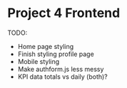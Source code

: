 # Project 4 Frontend

TODO:

- Home page styling
- Finish styling profile page
- Mobile styling
- Make authform.js less messy
- KPI data totals vs daily (both)?
